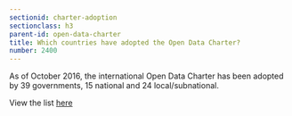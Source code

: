 ```yaml
---
sectionid: charter-adoption
sectionclass: h3
parent-id: open-data-charter
title: Which countries have adopted the Open Data Charter?
number: 2400
---
```


As of October 2016, the international Open Data Charter has been adopted by 39 governments, 15 national and 24 local/subnational.

View the list [here](http://opendatacharter.net/adopted-by/)
